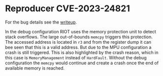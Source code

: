 # Reproducer CVE-2023-24821
For the bug details see the [writeup](../../../../../../../../bug-details/riot/CVE-2023-24821.md).

In the debug configuration RIOT uses the memory protection unit to detect stack overflows.
The large out-of-bounds `memcpy` triggers this protection.
The accessed address is located in `r3` and from the register dump it can bee seen that this is a valid address.
But due to the MPU configuration a crash is still triggered.
This is also highlighted by the crash reason, which in this case is `MemoryManagement` instead of `HardFault`.
Without the debug configuration the `memcpy` would continue and create a crash once the end of available memory is reached.
